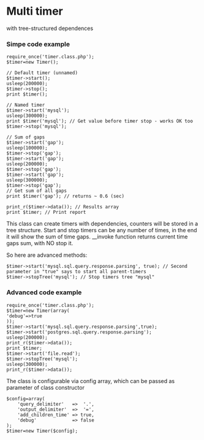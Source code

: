 # Multi timer
with tree-structured dependences

### Simpe code example
```
require_once('timer.class.php');
$timer=new Timer();

// Default timer (unnamed)
$timer->start();
usleep(200000);
$timer->stop();
print $timer();

// Named timer
$timer->start('mysql');
usleep(300000);
print $timer('mysql'); // Get value before timer stop - works OK too
$timer->stop('mysql');

// Sum of gaps
$timer->start('gap');
usleep(100000);
$timer->stop('gap');
$timer->start('gap');
usleep(200000);
$timer->stop('gap');
$timer->start('gap');
usleep(300000);
$timer->stop('gap');
// Get sum of all gaps
print $timer('gap'); // returns ~ 0.6 (sec)

print_r($timer->data()); // Results array
print $timer; // Print report
```

This class can create timers with dependencies, counters will be stored in a tree structure.
Start and stop timers can be any number of times, in the end it will show the sum of time gaps.
__invoke function returns current time gaps sum, with NO stop it.

So here are advanced methods:
```
$timer->start('mysql.sql.query.response.parsing', true); // Second parameter in "true" says to start all parent-timers
$timer->stopTree('mysql'); // Stop timers tree "mysql"
```

### Advanced code example
```
require_once('timer.class.php');
$timer=new Timer(array(
'debug'=>true
));
$timer->start('mysql.sql.query.response.parsing',true);
$timer->start('postgres.sql.query.response.parsing');
usleep(200000);
print_r($timer->data());
print $timer;
$timer->start('file.read');
$timer->stopTree('mysql');
usleep(300000);
print_r($timer->data());
```

The class is configurable via config array, which can be passed as parameter of class constructor
```
$config=array(
    'query_delimiter'   =>  '.',
    'output_delimiter'  =>  '=',
    'add_children_time' => true,
    'debug'             => false
);
$timer=new Timer($config);
```
